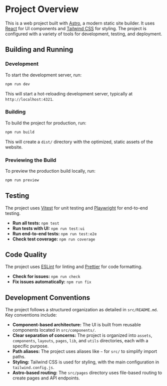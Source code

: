 # Project Overview

This is a web project built with [Astro](https://astro.build/), a modern static site builder. It uses [React](https://reactjs.org/) for UI components and [Tailwind CSS](https://tailwindcss.com/) for styling. The project is configured with a variety of tools for development, testing, and deployment.

## Building and Running

### Development

To start the development server, run:

```bash
npm run dev
```

This will start a hot-reloading development server, typically at `http://localhost:4321`.

### Building

To build the project for production, run:

```bash
npm run build
```

This will create a `dist/` directory with the optimized, static assets of the website.

### Previewing the Build

To preview the production build locally, run:

```bash
npm run preview
```

## Testing

The project uses [Vitest](https://vitest.dev/) for unit testing and [Playwright](https://playwright.dev/) for end-to-end testing.

-   **Run all tests:** `npm test`
-   **Run tests with UI:** `npm run test:ui`
-   **Run end-to-end tests:** `npm run test:e2e`
-   **Check test coverage:** `npm run coverage`

## Code Quality

The project uses [ESLint](https://eslint.org/) for linting and [Prettier](https://prettier.io/) for code formatting.

-   **Check for issues:** `npm run check`
-   **Fix issues automatically:** `npm run fix`

## Development Conventions

The project follows a structured organization as detailed in `src/README.md`. Key conventions include:

-   **Component-based architecture:** The UI is built from reusable components located in `src/components/`.
-   **Clear separation of concerns:** The project is organized into `assets`, `components`, `layouts`, `pages`, `lib`, and `utils` directories, each with a specific purpose.
-   **Path aliases:** The project uses aliases like `~` for `src/` to simplify import paths.
-   **Styling:** Tailwind CSS is used for styling, with the main configuration in `tailwind.config.js`.
-   **Astro-based routing:** The `src/pages` directory uses file-based routing to create pages and API endpoints.
